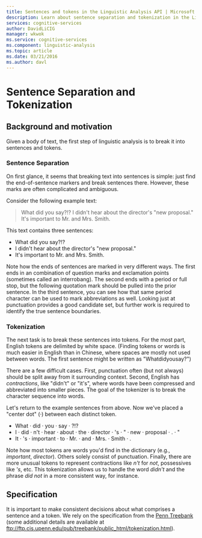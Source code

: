 ```yaml
---
title: Sentences and tokens in the Linguistic Analysis API | Microsoft Docs
description: Learn about sentence separation and tokenization in the Linguistic Analysis API in Cognitive Services.
services: cognitive-services
author: DavidLiCIG
manager: wkwok
ms.service: cognitive-services
ms.component: linguistic-analysis
ms.topic: article
ms.date: 03/21/2016
ms.author: davl
---
```


# Sentence Separation and Tokenization

## Background and motivation

Given a body of text, the first step of linguistic analysis is to break it into sentences and tokens.

### Sentence Separation

On first glance, it seems that breaking text into sentences is simple: just find the end-of-sentence markers and break sentences there.
However, these marks are often complicated and ambiguous.

Consider the following example text:

> What did you say?!? I didn't hear about the director's "new proposal." It's important to Mr. and Mrs. Smith.

This text contains three sentences:

- What did you say?!?
- I didn't hear about the director's "new proposal."
- It's important to Mr. and Mrs. Smith.

Note how the ends of sentences are marked in very different ways.
The first ends in an combination of question marks and exclamation points (sometimes called an interrobang).
The second ends with a period or full stop, but the following quotation mark should be pulled into the prior sentence.
In the third sentence, you can see how that same period character can be used to mark abbreviations as well.
Looking just at punctuation provides a good candidate set, but further work is required to identify the true sentence boundaries.

### Tokenization

The next task is to break these sentences into tokens.
For the most part, English tokens are delimited by white space.
(Finding tokens or words is much easier in English than in Chinese, where spaces are mostly not used between words.
The first sentence might be written as "Whatdidyousay?")

There are a few difficult cases.
First, punctuation often (but not always) should be split away from it surrounding context.
Second, English has *contractions*, like "didn't" or "it's", where words have been compressed and abbreviated into smaller pieces. 
The goal of the tokenizer is to break the character sequence into words.

Let's return to the example sentences from above.
Now we've placed a "center dot" (&middot;) between each distinct token.

- What &middot; did &middot; you &middot; say &middot; ?!?
- I &middot; did &middot; n't &middot; hear &middot; about &middot; the &middot; director &middot; 's &middot; " &middot; new &middot; proposal &middot; . &middot; "
- It &middot; 's &middot; important &middot; to &middot; Mr. &middot; and &middot; Mrs. &middot; Smith &middot; .

Note how most tokens are words you'd find in the dictionary (e.g., *important*, *director*).
Others solely consist of punctuation.
Finally, there are more unusual tokens to represent contractions like *n't* for *not*, possessives like *'s*, etc.
This tokenization allows us to handle the word *didn't* and the phrase *did not* in a more consistent way, for instance.

## Specification

It is important to make consistent decisions about what comprises a sentence and a token.
We rely on the specification from the [Penn Treebank](https://catalog.ldc.upenn.edu/ldc99t42) (some additional details are available at ftp://ftp.cis.upenn.edu/pub/treebank/public_html/tokenization.html).
